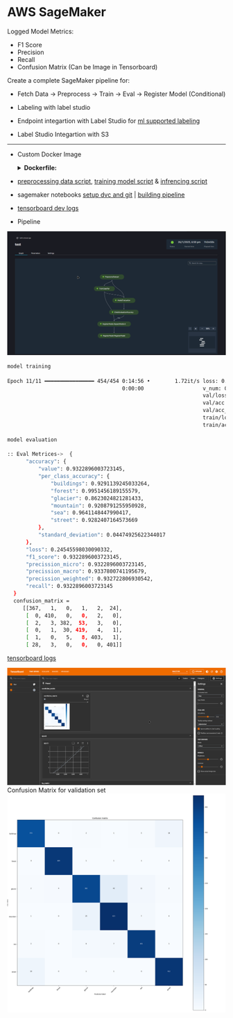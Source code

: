 # AWS SageMaker

Logged Model Metrics:
  - F1 Score
  - Precision
  - Recall
  - Confusion Matrix (Can be Image in Tensorboard)

Create a complete SageMaker pipeline for:
  - Fetch Data → Preprocess → Train → Eval → Register Model (Conditional)

- Labeling with label studio
- Endpoint integartion with Label Studio for [ml supported labeling](https://github.com/BlackOpsV2/custom-label-studio-ml-backend)
- Label Studio Integartion with S3

---------------------

- Custom Docker Image

  <details>
  <summary><b>Dockerfile:</b></summary>

  ```Dockerfile
  FROM 763104351884.dkr.ecr.us-east-1.amazonaws.com/pytorch-training:1.12.1-gpu-py38-cu113-ubuntu20.04-sagemaker

  COPY requirements.txt .
  RUN pip3 install -r requirements.txt

  ```
- [preprocessing data script](preprocess.py), [training model script](train.py) & [infrencing script](infer.py)
- sagemaker notebooks [setup dvc and git](notebooks/01-setup-git-dvc.ipynb) | [building pipeline](notebooks/02-pipeline.ipynb)
- [tensorboard dev logs](https://tensorboard.dev/experiment/BxMWktWVTyuOoLOf9ydTPA/)
- Pipeline

![](./images/pipeline.png)

```bash
model training

Epoch 11/11 ━━━━━━━━━━━━━━━━ 454/454 0:14:56 •        1.72it/s loss: 0.425      
                                     0:00:00                   v_num: 0         
                                                               val/loss: 0.223  
                                                               val/acc: 0.938   
                                                               val/acc_best: 0.945 
                                                               train/loss: 0.438 
                                                               train/acc: 0.817

model evaluation

:: Eval Metrices->  {
      "accuracy": {
          "value": 0.9322896003723145,
          "per_class_accuracy": {
              "buildings": 0.9291139245033264,
              "forest": 0.9951456189155579,
              "glacier": 0.8623024821281433,
              "mountain": 0.9208791255950928,
              "sea": 0.9641148447990417,
              "street": 0.9282407164573669
          },
          "standard_deviation": 0.04474925622344017
      },
      "loss": 0.24545598030090332,
      "f1_score": 0.9322896003723145,
      "precission_micro": 0.9322896003723145,
      "precission_macro": 0.9337800741195679,
      "precission_weighted": 0.932722806930542,
      "recall": 0.9322896003723145
  }
  confusion_matrix = 
     [[367,   1,   0,   1,   2,  24],
      [  0, 410,   0,   0,   2,   0],
      [  2,   3, 382,  53,   3,   0],
      [  0,   1,  30, 419,   4,   1],
      [  1,   0,   5,   8, 403,   1],
      [ 28,   3,   0,   0,   0, 401]]
```
[tensorboard logs](https://tensorboard.dev/experiment/jjSolIzpRtaHq8UX04bbAQ/#scalars)
  
  
![](images/tensorboardpng.png)
Confusion Matrix for validation set
![](images/cmpng.png)

